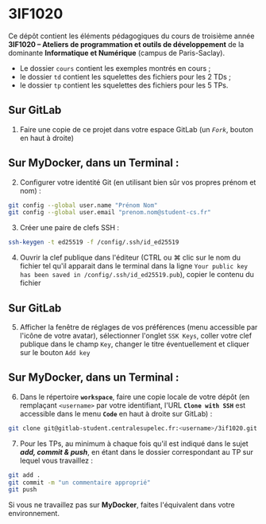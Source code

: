 # 3IF1020

Ce dépôt contient les éléments pédagogiques du cours de troisième année 
**3IF1020 – Ateliers de programmation et outils de développement**
de la dominante **Informatique et Numérique** (campus de Paris-Saclay).

- Le dossier `cours` contient les exemples montrés en cours ;
- le dossier `td` contient les squelettes des fichiers pour les 2 TDs ;
- le dossier `tp` contient les squelettes des fichiers pour les 5 TPs.

## Sur GitLab

1. Faire une copie de ce projet dans votre espace GitLab (un *`Fork`*, bouton en haut à droite)

## Sur MyDocker, dans un Terminal :

2. Configurer votre identité Git (en utilisant bien sûr vos propres prénom et nom) :
```sh
git config --global user.name "Prénom Nom"
git config --global user.email "prenom.nom@student-cs.fr"
```

3. Créer une paire de clefs SSH :
```sh
ssh-keygen -t ed25519 -f /config/.ssh/id_ed25519
```

4. Ouvrir la clef publique dans l'éditeur (CTRL ou ⌘ clic sur le nom du fichier tel qu'il 
apparait dans le terminal dans la ligne `Your public key has been saved in /config/.ssh/id_ed25519.pub`), 
copier le contenu du fichier

## Sur GitLab

5. Afficher la fenêtre de réglages de vos préférences (menu accessible par l'icône de votre 
avatar), sélectionner l'onglet `SSK Keys`, coller votre clef publique dans le champ `Key`, 
changer le titre éventuellement et cliquer sur le bouton `Add key`

## Sur MyDocker, dans un Terminal :

6. Dans le répertoire **`workspace`**, faire une copie locale de votre dépôt (en remplaçant 
`<username>` par votre identifiant, l'URL **`Clone with SSH`** est accessible dans le menu **`Code`** en haut à droite sur GitLab) :
```sh
git clone git@gitlab-student.centralesupelec.fr:<username>/3if1020.git
```

7. Pour les TPs, au minimum à chaque fois qu'il est indiqué dans le sujet ***add, commit 
& push***, en étant dans le dossier correspondant au TP sur lequel vous travaillez : 
```sh
git add .
git commit -m "un commentaire approprié"
git push
```

Si vous ne travaillez pas sur **MyDocker**, faites l'équivalent dans votre environnement.
